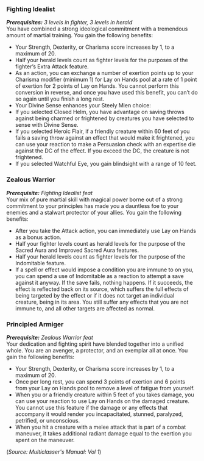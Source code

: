 ### Fighting Idealist 
***Prerequisites:*** *3 levels in fighter, 3 levels in herald* <br>
You have combined a strong ideological commitment with a tremendous amount of martial training. You gain the following benefits: 
- Your Strength, Dexterity, or Charisma score increases by 1, to a maximum of 20. 
- Half your herald levels count as fighter levels for the purposes of the fighter’s Extra Attack feature. 
- As an action, you can exchange a number of exertion points up to your Charisma modifier (minimum 1) for Lay on Hands pool at a rate of 1 point of exertion for 2 points of Lay on Hands. You cannot perform this conversion in reverse, and once you have used this benefit, you can’t do so again until you finish a long rest. 
- Your Divine Sense enhances your Steely Mien choice: 
- If you selected Closed Helm, you have advantage on saving throws against being charmed or frightened by creatures you have selected to sense with Divine Sense. 
- If you selected Heroic Flair, if a friendly creature within 60 feet of you fails a saving throw against an effect that would make it frightened, you can use your reaction to make a Persuasion check with an expertise die against the DC of the effect. If you exceed the DC, the creature is not frightened. 
- If you selected Watchful Eye, you gain blindsight with a range of 10 feet. 

### Zealous Warrior 
***Prerequisite:** Fighting Idealist feat* <br>
Your mix of pure martial skill with magical power borne out of a strong commitment to your principles has made you a dauntless foe to your enemies and a stalwart protector of your allies. You gain the following benefits: 
- After you take the Attack action, you can immediately use Lay on Hands as a bonus action. 
- Half your fighter levels count as herald levels for the purpose of the Sacred Aura and Improved Sacred Aura features. 
- Half your herald levels count as fighter levels for the purpose of the Indomitable feature. 
- If a spell or effect would impose a condition you are immune to on you, you can spend a use of Indomitable as a reaction to attempt a save against it anyway. If the save fails, nothing happens. If it succeeds, the effect is reflected back on its source, which suffers the full effects of being targeted by the effect or if it does not target an individual creature, being in its area. You still suffer any effects that you are not immune to, and all other targets are affected as normal.

### Principled Armiger 
***Prerequisite:** Zealous Warrior feat* <br>
Your dedication and fighting spirit have blended together into a unified whole. You are an avenger, a protector, and an exemplar all at once. You gain the following benefits: 
- Your Strength, Dexterity, or Charisma score increases by 1, to a maximum of 20. 
- Once per long rest, you can spend 3 points of exertion and 6 points from your Lay on Hands pool to remove a level of fatigue from yourself. 
- When you or a friendly creature within 5 feet of you takes damage, you can use your reaction to use Lay on Hands on the damaged creature. You cannot use this feature if the damage or any effects that accompany it would render you incapacitated, stunned, paralyzed, petrified, or unconscious. 
- When you hit a creature with a melee attack that is part of a combat maneuver, it takes additional radiant damage equal to the exertion you spent on the maneuver.

(*Source: Multiclasser's Manual: Vol 1*)